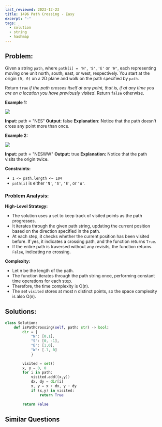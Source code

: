 ```yaml
---
last_reviewed: 2023-12-23
title: 1496 Path Crossing - Easy
excerpt: "-"
tags:
  - solution
  - string
  - hashmap
---
```

## Problem:
Given a string `path`, where `path[i] = 'N'`, `'S'`, `'E'` or `'W'`, each representing moving one unit north, south, east, or west, respectively. You start at the origin `(0, 0)` on a 2D plane and walk on the path specified by `path`.

Return `true` _if the path crosses itself at any point, that is, if at any time you are on a location you have previously visited_. Return `false` otherwise.

**Example 1:**

![](https://assets.leetcode.com/uploads/2020/06/10/screen-shot-2020-06-10-at-123929-pm.png)

**Input:** path = "NES"
**Output:** false 
**Explanation:** Notice that the path doesn't cross any point more than once.

**Example 2:**

![](https://assets.leetcode.com/uploads/2020/06/10/screen-shot-2020-06-10-at-123843-pm.png)

**Input:** path = "NESWW"
**Output:** true
**Explanation:** Notice that the path visits the origin twice.

**Constraints:**

- `1 <= path.length <= 104`
- `path[i]` is either `'N'`, `'S'`, `'E'`, or `'W'`.

### Problem Analysis:

**High-Level Strategy:**
- The solution uses a set to keep track of visited points as the path progresses.
- It iterates through the given path string, updating the current position based on the direction specified in the path.
- At each step, it checks whether the current position has been visited before. If yes, it indicates a crossing path, and the function returns `True`.
- If the entire path is traversed without any revisits, the function returns `False`, indicating no crossing.

**Complexity:**
- Let n be the length of the path.
- The function iterates through the path string once, performing constant time operations for each step.
- Therefore, the time complexity is O(n).
- The set `visited` stores at most n distinct points, so the space complexity is also O(n).

## Solutions:

```python
class Solution:
    def isPathCrossing(self, path: str) -> bool:
        dir = {
            "N": [0,1],
            "S": [0, -1],
            "E": [1,0],
            "W": [-1, 0]
            }
        
        visited = set()
        x, y = 0, 0
        for i in path:
            visited.add((x,y))
            dx, dy = dir[i]
            x, y = x + dx, y + dy
            if (x,y) in visited:
                return True
        
        return False
```

## Similar Questions